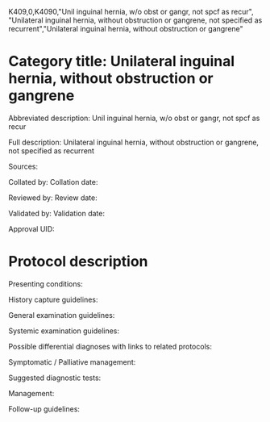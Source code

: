 K409,0,K4090,"Unil inguinal hernia, w/o obst or gangr, not spcf as recur", "Unilateral inguinal hernia, without obstruction or gangrene, not specified as recurrent","Unilateral inguinal hernia, without obstruction or gangrene"
# Category title: Unilateral inguinal hernia, without obstruction or gangrene

Abbreviated description: Unil inguinal hernia, w/o obst or gangr, not spcf as recur

Full description: Unilateral inguinal hernia, without obstruction or gangrene, not specified as recurrent

Sources:

Collated by:
Collation date:

Reviewed by:
Review date:

Validated by:
Validation date:

Approval UID:

# Protocol description

Presenting conditions:

History capture guidelines:

General examination guidelines:

Systemic examination guidelines:

Possible differential diagnoses with links to related protocols:

Symptomatic / Palliative management:

Suggested diagnostic tests:

Management:

Follow-up guidelines:
